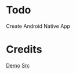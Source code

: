 # Todo
Create Android Native App

# Credits
[Demo](https://www.youtube.com/watch?v=r693Xb9t4dI)
[Src](https://github.com/farrellf/TelemetryViewer)
